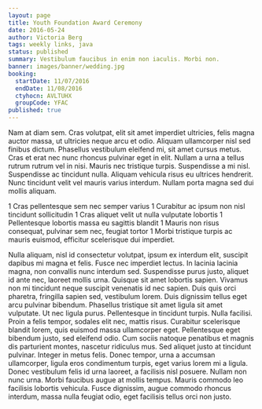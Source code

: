 ```yaml
---
layout: page
title: Youth Foundation Award Ceremony
date: 2016-05-24
author: Victoria Berg
tags: weekly links, java
status: published
summary: Vestibulum faucibus in enim non iaculis. Morbi non.
banner: images/banner/wedding.jpg
booking:
  startDate: 11/07/2016
  endDate: 11/08/2016
  ctyhocn: AVLTUHX
  groupCode: YFAC
published: true
---
```

Nam at diam sem. Cras volutpat, elit sit amet imperdiet ultricies, felis magna auctor massa, ut ultricies neque arcu et odio. Aliquam ullamcorper nisl sed finibus dictum. Phasellus vestibulum eleifend mi, sit amet cursus metus. Cras et erat nec nunc rhoncus pulvinar eget in elit. Nullam a urna a tellus rutrum rutrum vel in nisi. Mauris nec tristique turpis. Suspendisse a mi nisl. Suspendisse ac tincidunt nulla. Aliquam vehicula risus eu ultrices hendrerit. Nunc tincidunt velit vel mauris varius interdum. Nullam porta magna sed dui mollis aliquam.

1 Cras pellentesque sem nec semper varius
1 Curabitur ac ipsum non nisl tincidunt sollicitudin
1 Cras aliquet velit ut nulla vulputate lobortis
1 Pellentesque lobortis massa eu sagittis blandit
1 Mauris non risus consequat, pulvinar sem nec, feugiat tortor
1 Morbi tristique turpis ac mauris euismod, efficitur scelerisque dui imperdiet.

Nulla aliquam, nisl id consectetur volutpat, ipsum ex interdum elit, suscipit dapibus mi magna et felis. Fusce nec imperdiet lectus. In lacinia lacinia magna, non convallis nunc interdum sed. Suspendisse purus justo, aliquet id ante nec, laoreet mollis urna. Quisque sit amet lobortis sapien. Vivamus non mi tincidunt neque suscipit venenatis id nec sapien. Duis quis orci pharetra, fringilla sapien sed, vestibulum lorem. Duis dignissim tellus eget arcu pulvinar bibendum. Phasellus tristique sit amet ligula sit amet vulputate. Ut nec ligula purus. Pellentesque in tincidunt turpis. Nulla facilisi. Proin a felis tempor, sodales elit nec, mattis risus. Curabitur scelerisque blandit lorem, quis euismod massa ullamcorper eget.
Pellentesque eget bibendum justo, sed eleifend odio. Cum sociis natoque penatibus et magnis dis parturient montes, nascetur ridiculus mus. Sed aliquet justo at tincidunt pulvinar. Integer in metus felis. Donec tempor, urna a accumsan ullamcorper, ligula eros condimentum turpis, eget varius lorem mi a ligula. Donec vestibulum felis id urna laoreet, a facilisis nisl posuere. Nullam non nunc urna. Morbi faucibus augue at mollis tempus. Mauris commodo leo facilisis lobortis vehicula. Fusce dignissim, augue commodo rhoncus interdum, massa nulla feugiat odio, eget facilisis tellus orci non justo.
